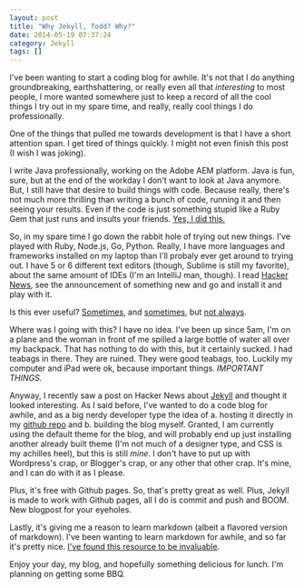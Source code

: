 ```yaml
---
layout: post
title: "Why Jekyll, Todd? Why?"
date: 2014-05-19 07:37:24
category: Jekyll
tags: []
---
```


I've been wanting to start a coding blog for awhile. It's not that I do anything groundbreaking, earthshattering, or really even all that *interesting* to most people, I more wanted somewhere just to keep a record of all the cool things I try out in my spare time, and really, really cool things I do professionally. 

One of the things that pulled me towards development is that I have a short attention span. I get tired of things quickly. I might not even finish this post (I wish I was joking).

I write Java professionally, working on the Adobe AEM platform. Java is fun, sure, but at the end of the workday I don't want to look at Java anymore. But, I still have that desire to build things with code. Because really, there's not much more thrilling than writing a bunch of code, running it and then seeing your results. Even if the code is just something stupid like a Ruby Gem that just runs and insults your friends. [Yes, I did this.][toddrules] 

So, in my spare time I go down the rabbit hole of trying out new things. I've played with Ruby, Node.js, Go, Python. Really, I have more languages and frameworks installed on my laptop than I'll probaly ever get around to trying out. I have 5 or 6 different text editors (though, Sublime is still my favorite), about the same amount of IDEs (I'm an IntelliJ man, though). I read [Hacker News][hackernews], see the announcement of something new and go and install it and play with it. 

Is this ever useful? [Sometimes][sinatra], and [sometimes][go], but [not always][node]. 

Where was I going with this? I have no idea. I've been up since 5am, I'm on a plane and the woman in front of me spilled a large bottle of water all over my backpack. That has nothing to do with this, but it certainly sucked. I had teabags in there. They are ruined. They were good teabags, too. Luckily my computer and iPad were ok, because important things. *IMPORTANT THINGS.*

Anyway, I recently saw a post on Hacker News about [Jekyll][jekyll] and thought it looked interesting. As I said before, I've wanted to do a code blog for awhile, and as a big nerdy developer type the idea of a. hosting it directly in my [github repo][github] and b. building the blog myself. Granted, I am currently using the default theme for the blog, and will probably end up just installing another already built theme (I'm not much of a designer type, and CSS is my achilles heel), but this is still *mine*. I don't have to put up with Wordpress's crap, or Blogger's crap, or any other that other crap. It's mine, and I can do with it as I please. 

Plus, it's free with Github pages. So, that's pretty great as well. Plus, Jekyll is made to work with Github pages, all I do is commit and push and BOOM. New blogpost for your eyeholes. 

Lastly, it's giving me a reason to learn markdown (albeit a flavored version of markdown). I've been wanting to learn markdown for awhile, and so far it's pretty nice. [I've found this resource to be invaluable][markdown]. 

Enjoy your day, my blog, and hopefully something delicious for lunch. I'm planning on getting some BBQ. 

[toddrules]: https://rubygems.org/gems/toddrules
[jekyll]:    http://jekyllrb.com
[hackernews]: https://news.ycombinator.com/
[sinatra]: https://github.com/gutsy/Simple-and-Classy
[go]: https://github.com/gutsy/goclearsolr
[node]: https://github.com/gutsy/guffgiver
[github]: https://github.com/gutsy
[markdown]: https://github.com/adam-p/markdown-here/wiki/Markdown-Cheatsheet


